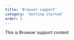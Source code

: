 ```yaml
---
title: 'Browser support'
category: 'Getting started'
order: 5
---
```


This is Browser support content
